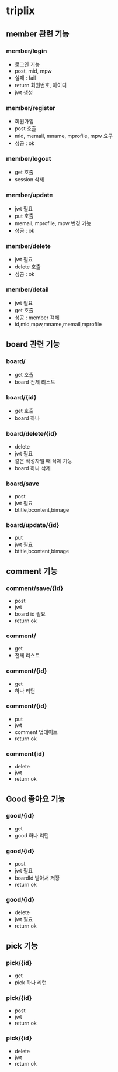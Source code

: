 # triplix

## member 관련 기능

### member/login
- 로그인 기능
- post, mid, mpw
- 실패 : fail
- return 회원번호, 아이디
- jwt 생성

### member/register
- 회원가입
- post 호출
- mid, memail, mname, mprofile, mpw 요구
- 성공 : ok

### member/logout
- get 호출
- session 삭제

### member/update
- jwt 필요
- put 호출
- memail, mprofile, mpw 변경 가능
- 성공 : ok

### member/delete
- jwt 필요
- delete 호출
- 성공 : ok 

### member/detail
- jwt 필요
- get 호출
- 성공 : member 객체 
- id,mid,mpw,mname,memail,mprofile

## board 관련 기능

### board/
- get 호출
- board 전체 리스트 

### board/{id}
- get 호출
- board 하나

### board/delete/{id}
- delete
- jwt 필요
- 같은 작성자일 때 삭제 가능
- board 하나 삭제

### board/save
- post
- jwt 필요
- btitle,bcontent,bimage

### board/update/{id}
- put
- jwt 필요
- btitle,bcontent,bimage

## comment 기능

### comment/save/{id}
- post
- jwt
- board id 필요
- return ok

### comment/
- get
- 전체 리스트

### comment/{id}
- get
- 하나 리턴

### comment/{id}
- put
- jwt
- comment 업데이트
- return ok

### comment{id}
- delete
- jwt
- return ok

## Good 좋아요 기능

### good/{id}
- get
- good 하나 리턴

### good/{id}
- post
- jwt 필요
- boardId 받아서 저장
- return ok

### good/{id}
- delete
- jwt 필요
- return ok

## pick 기능

### pick/{id}
- get
- pick 하나 리턴

### pick/{id}
- post
- jwt
- return ok

### pick/{id}
- delete
- jwt
- return ok

